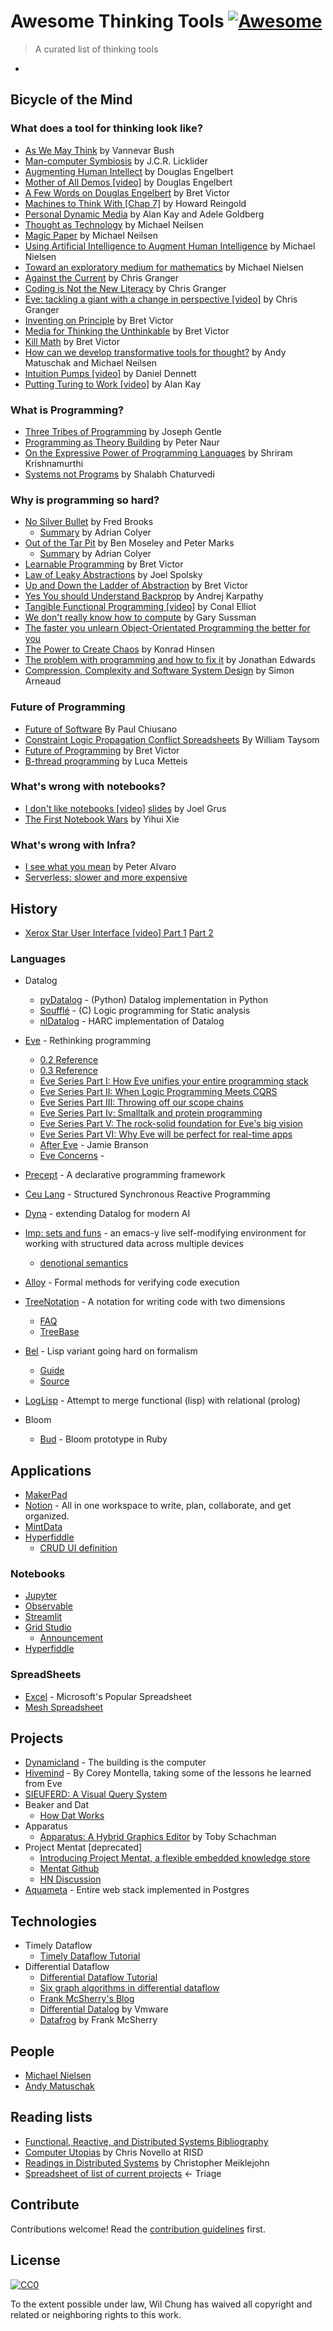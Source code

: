 # Awesome Thinking Tools [![Awesome](https://awesome.re/badge.svg)](https://awesome.re)

> A curated list of thinking tools

- 

## Bicycle of the Mind

### What does a tool for thinking look like?

- [As We May Think](https://www.theatlantic.com/magazine/archive/1945/07/as-we-may-think/303881/) by Vannevar Bush
- [Man-computer Symbiosis](https://groups.csail.mit.edu/medg/people/psz/Licklider.html) by J.C.R. Licklider
- [Augmenting Human Intellect](http://dougengelbart.org/content/view/138) by Douglas Engelbert
- [Mother of All Demos [video]](https://www.youtube.com/watch?v=qI8r8D46JOY&list=PL76DBC8D6718B8FD3&index=8) by Douglas Engelbert
- [A Few Words on Douglas Engelbert](http://worrydream.com/Engelbart/) by Bret Victor
- [Machines to Think With [Chap 7]](http://www.rheingold.com/texts/tft/07.html#Chap07) by Howard Reingold
- [Personal Dynamic Media](www.newmediareader.com/book_samples/nmr-26-kay.pdf) by Alan Kay and Adele Goldberg
- [Thought as Technology](http://cognitivemedium.com/tat/index.html) by Michael Neilsen
- [Magic Paper](http://cognitivemedium.com/magic_paper/index.html) by Michael Neilsen
- [Using Artificial Intelligence to Augment Human Intelligence](https://distill.pub/2017/aia/) by Michael Nielsen
- [Toward an exploratory medium for mathematics](http://cognitivemedium.com/emm/emm.html) by Michael Nielsen
- [Against the Current](https://observablehq.com/@jashkenas/against-the-current-what-we-learned-from-eve-transcript) by Chris Granger
- [Coding is Not the New Literacy](https://www.chris-granger.com/2015/01/26/coding-is-not-the-new-literacy/) by Chris Granger
- [Eve: tackling a giant with a change in perspective [video]](https://www.youtube.com/watch?v=a_o-ZzgpiK8) by Chris Granger
- [Inventing on Principle](https://www.youtube.com/watch?v=PUv66718DII) by Bret Victor
- [Media for Thinking the Unthinkable](https://www.youtube.com/watch?v=oUaOucZRlmE) by Bret Victor
- [Kill Math](http://worrydream.com/KillMath/) by Bret Victor
- [How can we develop transformative tools for thought?](https://numinous.productions/ttft/) by Andy Matuschak and Michael Neilsen
- [Intuition Pumps [video]](https://www.youtube.com/watch?v=4Q_mY54hjM0) by Daniel Dennett
- [Putting Turing to Work [video]](https://www.heidelberg-laureate-forum.org/video/lecture-putting-turing-to-work.html) by Alan Kay

### What is Programming?

- [Three Tribes of Programming](https://josephg.com/blog/3-tribes/) by Joseph Gentle
- [Programming as Theory Building](http://pages.cs.wisc.edu/~remzi/Naur.pdf) by Peter Naur
- [On the Expressive Power of Programming Languages](https://www.youtube.com/watch?v=43XaZEn2aLc) by Shriram Krishnamurthi
- [Systems not Programs](https://shalabh.com/programmable-systems/systems-not-programs.html) by Shalabh Chaturvedi

### Why is programming so hard?

- [No Silver Bullet](http://worrydream.com/refs/Brooks-NoSilverBullet.pdf) by Fred Brooks
  - [Summary](https://blog.acolyer.org/2016/09/06/no-silver-bullet-essence-and-accident-in-software-engineering/) by Adrian Colyer
- [Out of the Tar Pit](http://curtclifton.net/papers/MoseleyMarks06a.pdf) by Ben Moseley and Peter Marks
  - [Summary](https://blog.acolyer.org/2015/03/20/out-of-the-tar-pit/) by Adrian Colyer
- [Learnable Programming](http://worrydream.com/LearnableProgramming/) by Bret Victor
- [Law of Leaky Abstractions](https://www.joelonsoftware.com/2002/11/11/the-law-of-leaky-abstractions/) by Joel Spolsky
- [Up and Down the Ladder of Abstraction](http://worrydream.com/LadderOfAbstraction/) by Bret Victor
- [Yes You should Understand Backprop](https://medium.com/@karpathy/yes-you-should-understand-backprop-e2f06eab496b#.lbzzq2acs) by Andrej Karpathy
- [Tangible Functional Programming [video]](https://www.youtube.com/watch?v=faJ8N0giqzw) by Conal Elliot
- [We don't really know how to compute](https://www.infoq.com/presentations/We-Really-Dont-Know-How-To-Compute/) by Gary Sussman
- [The faster you unlearn Object-Orientated Programming the better for you](https://dpc.pw/the-faster-you-unlearn-oop-the-better-for-you-and-your-software)
- [The Power to Create Chaos](https://hal.archives-ouvertes.fr/hal-02071770/document) by Konrad Hinsen
- [The problem with programming and how to fix it](https://alarmingdevelopment.org/?p=1173) by Jonathan Edwards
- [Compression, Complexity and Software System Design](https://theartofmachinery.com/2017/06/25/compression_complexity_and_software.html) by Simon Arneaud

### Future of Programming

- [Future of Software](https://pchiusano.github.io/2013-05-22/future-of-software.html) By Paul Chiusano
- [Constraint Logic Propagation Conflict Spreadsheets](https://www.youtube.com/watch?v=voG5-15aDu4) By William Taysom
- [Future of Programming](https://www.youtube.com/watch?v=8pTEmbeENF4) by Bret Victor
- [B-thread programming](https://medium.com/@lmatteis/b-threads-programming-in-a-way-that-allows-for-easier-changes-5d95b9fb6928) by Luca Metteis

### What's wrong with notebooks?

- [I don't like notebooks [video]](https://www.youtube.com/watch?v=7jiPeIFXb6U) [slides](https://docs.google.com/presentation/d/1n2RlMdmv1p25Xy5thJUhkKGvjtV-dkAIsUXP-AL4ffI/preview#slide=id.g362da58057_0_664) by Joel Grus
- [The First Notebook Wars](https://yihui.name/en/2018/09/notebook-war/) by Yihui Xie

### What's wrong with Infra?

- [I see what you mean](https://www.youtube.com/watch?v=R2Aa4PivG0g) by Peter Alvaro
- [Serverless: slower and more expensive](http://einaregilsson.com/serverless-15-percent-slower-and-eight-times-more-expensive/)

## History

- [Xerox Star User Interface [video] Part 1](https://www.youtube.com/watch?v=Cn4vC80Pv6Q) [Part 2](https://www.youtube.com/watch?v=ODZBL80JPqw)

### Languages

- Datalog
  - [pyDatalog](https://sites.google.com/site/pydatalog/home) - (Python) Datalog implementation in Python
  - [Soufflé](https://souffle-lang.github.io/) - (C) Logic programming for Static analysis
  - [nlDatalog](https://github.com/harc/nl-datalog) - HARC implementation of Datalog

- [Eve](https://witheve.com) - Rethinking programming
  - [0.2 Reference](http://docs-next.witheve.com/v0.2/)
  - [0.3 Reference](http://docs-next.witheve.com/v0.3/)
  - [Eve Series Part I: How Eve unifies your entire programming stack](https://hackernoon.com/how-eve-unifies-your-entire-programming-stack-900ca80c58a7)
  - [Eve Series Part II: When Logic Programming Meets CQRS](https://hackernoon.com/when-logic-programming-meets-cqrs-1137ab2a5f86)
  - [Eve Series Part III: Throwing off our scope chains](https://hackernoon.com/throwing-off-our-scope-chains-7567beb2d0b6)
  - [Eve Series Part Iv: Smalltalk and protein programming](https://hackernoon.com/smalltalk-and-protein-programming-4da245ac93e2)
  - [Eve Series Part V: The rock-solid foundation for Eve's big vision](https://hackernoon.com/the-rock-solid-foundation-for-eves-big-vision-225b80b91e11)
  - [Eve Series Part VI: Why Eve will be perfect for real-time apps](https://hackernoon.com/why-eve-will-be-perfect-for-realtime-apps-92b965b80ad)
  - [After Eve](http://scattered-thoughts.net/blog/2016/01/17/after-eve/) - Jamie Branson
  - [Eve Concerns](https://news.ycombinator.com/item?id=10995235#10996541) - 

- [Precept](https://github.com/CoNarrative/precept) - A declarative programming framework

- [Ceu Lang](http://ceu-lang.org/) - Structured Synchronous Reactive Programming

- [Dyna](http://www.cs.jhu.edu/%7Enwf/datalog20-paper.pdf) - extending Datalog for modern AI

- [Imp: sets and funs](https://scattered-thoughts.net/writing/imp-sets-and-funs/) - an emacs-y live self-modifying environment for working with structured data across multiple devices
  - [denotional semantics](https://scattered-thoughts.net/writing/imp-denotational-semantics/)

- [Alloy](https://github.com/AlloyTools/org.alloytools.alloy) - Formal methods for verifying code execution

- [TreeNotation](https://treenotation.org/) - A notation for writing code with two dimensions
  - [FAQ](http://faq.treenotation.org/)
  - [TreeBase](https://jtree.treenotation.org/treeBase/)

- [Bel](http://paulgraham.com/bel.html) - Lisp variant going hard on formalism
  - [Guide](https://sep.yimg.com/ty/cdn/paulgraham/bellanguage.txt?t=1570888282&)
  - [Source](https://sep.yimg.com/ty/cdn/paulgraham/bel.bel?t=1570888282&)
- [LogLisp](https://pdfs.semanticscholar.org/13d4/0039004d397ade1b6151945eab371b98ec7c.pdf) - Attempt to merge functional (lisp) with relational (prolog)
- Bloom
  - [Bud](https://github.com/bloom-lang/bud) - Bloom prototype in Ruby

## Applications

- [MakerPad](https://www.makerpad.co/)
- [Notion](https://www.notion.so/) - All in one workspace to write, plan, collaborate, and get organized. 
- [MintData](https://mintdata.com)
- [Hyperfiddle](http://www.hyperfiddle.net/:quick-start)
  - [CRUD UI definition](https://gist.github.com/dustingetz/654e502340070280ab9744723a8ae250)

### Notebooks

- [Jupyter](https://jupyter.org/)
- [Observable](https://observablehq.com/)
- [Streamlit](https://streamlit.io/)
- [Grid Studio](https://github.com/ricklamers/gridstudio)
  - [Announcement](https://hackernoon.com/introducing-grid-studio-a-spreadsheet-app-with-python-to-make-data-science-easier-tdup38f7)
- [Hyperfiddle](http://www.hyperfiddle.net/:quick-start)

### SpreadSheets

- [Excel](#section) - Microsoft's Popular Spreadsheet
- [Mesh Spreadsheet](http://mesh-spreadsheet.com/)

## Projects

- [Dynamicland](https://dynamicland.org/) - The building is the computer
- [Hivemind](https://gitlab.com/cmontella/hivemind) - By Corey Montella, taking some of the lessons he learned from Eve 
- [SIEUFERD: A Visual Query System](https://www.youtube.com/watch?v=W6xmqcb8hFQ)
- Beaker and Dat
  - [How Dat Works](https://datprotocol.github.io/how-dat-works/)
- Apparatus
  - [Apparatus: A Hybrid Graphics Editor](https://www.youtube.com/watch?v=i3Xack9ufYk) by Toby Schachman
- Project Mentat [deprecated]
  - [Introducing Project Mentat, a flexible embedded knowledge store](https://medium.com/project-tofino/introducing-datomish-a-flexible-embedded-knowledge-store-1d7976bff344)
  - [Mentat Github](https://github.com/mozilla/mentat)
  - [HN Discussion](https://news.ycombinator.com/item?id=13568559)
- [Aquameta](https://github.com/aquametalabs/aquameta) - Entire web stack implemented in Postgres

## Technologies

- Timely Dataflow
  - [Timely Dataflow Tutorial](https://timelydataflow.github.io/timely-dataflow/)
- Differential Dataflow
  - [Differential Dataflow Tutorial](https://timelydataflow.github.io/differential-dataflow/)
  - [Six graph algorithms in differential dataflow](https://www.youtube.com/watch?time_continue=1&v=iW1GNY_S6xc)
  - [Frank McSherry's Blog](https://github.com/frankmcsherry/blog)
  - [Differential Datalog](https://github.com/vmware/differential-datalog) by Vmware
  - [Datafrog](https://github.com/frankmcsherry/datafrog) by Frank McSherry

## People

- [Michael Nielsen](http://michaelnielsen.org)
- [Andy Matuschak](https://andymatuschak.org/)

## Reading lists

- [Functional, Reactive, and Distributed Systems Bibliography](https://gist.github.com/brendanzab/a6073e73f751a6ca9750f960a92f2afe)
- [Computer Utopias](http://chrisnovello.com/teaching/risd/computer-utopias/) by Chris Novello at RISD
- [Readings in Distributed Systems](http://christophermeiklejohn.com/distributed/systems/2013/07/12/readings-in-distributed-systems.html) by Christopher Meiklejohn
- [Spreadsheet of list of current projects](https://github.com/markdewing/next_steps_in_programming/blob/master/programming_by_transformations.md) <- Triage

## Contribute

Contributions welcome! Read the [contribution guidelines](contributing.md) first.


## License

[![CC0](https://mirrors.creativecommons.org/presskit/buttons/88x31/svg/cc-zero.svg)](https://creativecommons.org/publicdomain/zero/1.0)

To the extent possible under law, Wil Chung has waived all copyright and
related or neighboring rights to this work.
